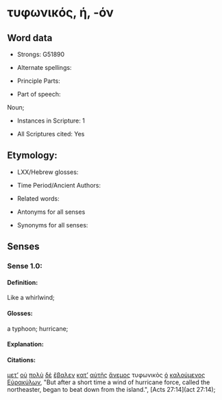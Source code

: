 # τυφωνικός, ή, -όν

<!-- Status: S2=NeedsReview -->
<!-- Lexica used for edits: BDAG, FFM, LN, A-S -->

## Word data

* Strongs: G51890

* Alternate spellings:

* Principle Parts: 

* Part of speech: 

Noun;

* Instances in Scripture: 1

* All Scriptures cited: Yes

## Etymology: 

* LXX/Hebrew glosses: 

* Time Period/Ancient Authors: 

* Related words: 

* Antonyms for all senses

* Synonyms for all senses: 

## Senses 

### Sense 1.0:

#### Definition: 

Like a whirlwind;

#### Glosses:

a typhoon; hurricane;

#### Explanation:

#### Citations:

[μετ’](../G33260/01.md) [οὐ](../G37560/01.md) [πολὺ](../G41830/01.md) [δὲ](../G11610/01.md) [ἔβαλεν](../G09060/01.md) [κατ’](../G25960/01.md) [αὐτῆς](../G08460/01.md) [ἄνεμος](../G04170/01.md) τυφωνικὸς [ὁ](../G35880/01.md) [καλούμενος](../G25640/01.md) [Εὐρακύλων](../G21465/01.md), 
"But after a short time a wind of hurricane force, called the northeaster, began to beat down from the island.", 
[Acts 27:14](act 27:14);
